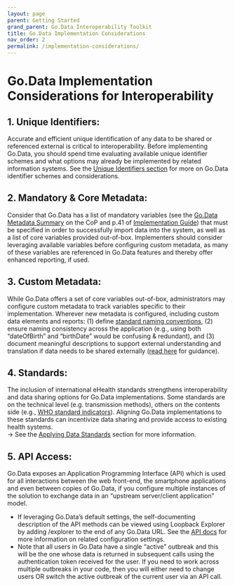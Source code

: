 ```yaml
---
layout: page
parent: Getting Started
grand_parent: Go.Data Interoperability Toolkit
title: Go.Data Implementation Considerations 
nav_order: 2
permalink: /implementation-considerations/
---
```


# Go.Data Implementation Considerations for Interoperability
## 1. Unique Identifiers:
Accurate and efficient unique identification of any data to be shared or referenced external is critical to interoperability. Before implementing Go.Data, you should spend time evaluating available unique identifier schemes and what options may already be implemented by related information systems. See the [Unique Identifiers section](https://worldhealthorganization.github.io/godata/unique-identifiers/) for more on Go.Data identifier schemes and considerations. 

## 2. Mandatory & Core Metadata: 
Consider that Go.Data has a list of mandatory variables (see the [Go.Data Metadata Summary](https://sprcdn-assets.sprinklr.com/1652/69a1e048-e8b7-47ea-8e90-512a50600ecd-1206687439.pdf) on the CoP and p.41 of [Implementation Guide](https://community-godata.who.int/page/documents)) that must be specified in order to successfully import data into the system, as well as a list of core variables provided out-of-box. Implementers should consider leveraging available variables before configuring custom metadata, as many of these variables are referenced in Go.Data features and thereby offer enhanced reporting, if used.

## 3. Custom Metadata: 
While Go.Data offers a set of core variables out-of-box, administrators may configure custom metadata to track variables specific to their implementation. Wherever new metadata is configured, including custom data elements and reports: 
(1) define [standard naming conventions](https://wiki.hl7.org/FHIR_Guide_to_Designing_Resources#Naming_Rules_.26_Guidelines), 
(2) ensure naming consistency across the application (e.g., using both “dateOfBirth” and “birthDate” would be confusing & redundant), and 
(3) document meaningful descriptions to support external understanding and translation if data needs to be shared externally ([read here](https://wiki.hl7.org/FHIR_Guide_to_Designing_Resources#Guidelines_for_Short_descriptions_and_definitions) for guidance). 

## 4. Standards: 
The inclusion of international eHealth standards strengthens interoperability and data sharing options for Go.Data implementations. Some standards are on the technical level (e.g. transmission methods), others on the contents side (e.g., [WHO standard indicators](https://www.who.int/data/gho/indicator-metadata-registry)). Aligning Go.Data implementations to these standards can incentivize data sharing and provide access to existing health systems.  
→ See the [Applying Data Standards](https://worldhealthorganization.github.io/godata/applying-data-standards/) section for more information. 

## 5. API Access: 
Go.Data exposes an Application Programming Interface (API) which is used for all interactions between the web front-end, the smartphone applications and even between copies of Go.Data, if you configure multiple instances of the solution to exchange data in an “upstream server/client application” model. 
- If leveraging Go.Data’s default settings, the self-documenting description of the API methods can be viewed using Loopback Explorer by adding /explorer to the end of any Go.Data URL. See the [API docs](https://worldhealthorganization.github.io/godata/api-docs/) for more information on related configuration settings. 
- Note that all users in Go.Data have a single “active” outbreak and this will be the one whose data is returned in subsequent calls using the authentication token received for the user. If you need to work across multiple outbreaks in your code, then you will either need to change users OR switch the active outbreak of the current user via an API call.
